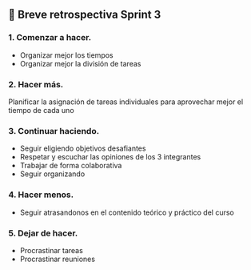 ## 📰 Breve retrospectiva Sprint 3

### 1. Comenzar a hacer.

- Organizar mejor los tiempos
- Organizar mejor la división de tareas

### 2. Hacer más.

Planificar la asignación de tareas individuales para aprovechar mejor el tiempo de cada uno

### 3. Continuar haciendo.

- Seguir eligiendo objetivos desafiantes
- Respetar y escuchar las opiniones de los 3 integrantes
- Trabajar de forma colaborativa
- Seguir organizando

### 4. Hacer menos.

- Seguir atrasandonos en el contenido teórico y práctico del curso

### 5. Dejar de hacer.

- Procrastinar tareas
- Procrastinar reuniones
